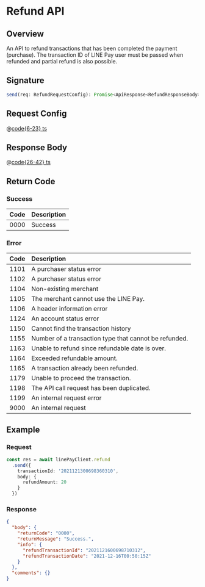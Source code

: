 # Refund API

## Overview

An API to refund transactions that has been completed the payment (purchase). The transaction ID of LINE Pay user must be passed when refunded and partial refund is also possible.

## Signature

```ts
send(req: RefundRequestConfig): Promise<ApiResponse<RefundResponseBody>>
```

## Request Config

@[code{6-23} ts](@/line-pay-api/refund.ts)

## Response Body

@[code{26-42} ts](@/line-pay-api/refund.ts)

## Return Code

### Success

Code | Description
:----:|:------------------------
0000 | Success


### Error

Code | Description
:----:|:------------------------
1101 | A purchaser status error
1102 | A purchaser status error
1104 | Non-existing merchant
1105 | The merchant cannot use the LINE Pay.
1106 | A header information error
1124 | An account status error
1150 | Cannot find the transaction history
1155 | Number of a transaction type that cannot be refunded.
1163 | Unable to refund since refundable date is over.
1164 | Exceeded refundable amount.
1165 | A transaction already been refunded.
1179 | Unable to proceed the transaction.
1198 | The API call request has been duplicated.
1199 | An internal request error
9000 | An internal request

## Example

### Request
```ts
const res = await linePayClient.refund
  .send({
    transactionId: '2021121300698360310',
    body: {
      refundAmount: 20
    }
  })
```

### Response
```json
{
  "body": {
    "returnCode": "0000",
    "returnMessage": "Success.",
    "info": {
      "refundTransactionId": "2021121600698710312",
      "refundTransactionDate": "2021-12-16T00:50:15Z"
    }
  },
  "comments": {}
}
```